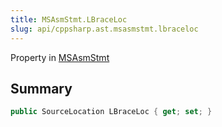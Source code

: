 ```yaml
---
title: MSAsmStmt.LBraceLoc
slug: api/cppsharp.ast.msasmstmt.lbraceloc
---
```

Property in [MSAsmStmt](/api/cppsharp/ast/msasmstmt)

## Summary



```csharp
public SourceLocation LBraceLoc { get; set; }
```

